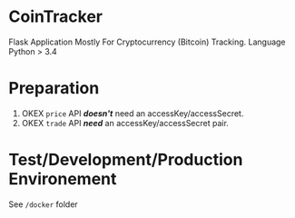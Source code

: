 # CoinTracker
Flask Application Mostly For Cryptocurrency (Bitcoin) Tracking.
Language Python > 3.4

# Preparation
1. OKEX `price` API ***doesn't*** need an accessKey/accessSecret.
2. OKEX `trade` API ***need*** an accessKey/accessSecret pair.

# Test/Development/Production Environement
See `/docker` folder